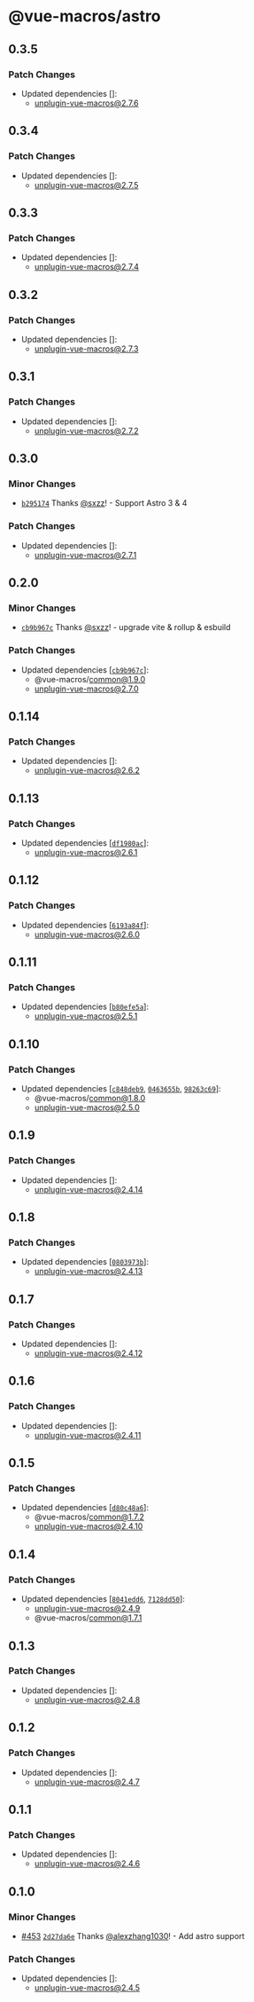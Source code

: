 # @vue-macros/astro

## 0.3.5

### Patch Changes

- Updated dependencies []:
  - unplugin-vue-macros@2.7.6

## 0.3.4

### Patch Changes

- Updated dependencies []:
  - unplugin-vue-macros@2.7.5

## 0.3.3

### Patch Changes

- Updated dependencies []:
  - unplugin-vue-macros@2.7.4

## 0.3.2

### Patch Changes

- Updated dependencies []:
  - unplugin-vue-macros@2.7.3

## 0.3.1

### Patch Changes

- Updated dependencies []:
  - unplugin-vue-macros@2.7.2

## 0.3.0

### Minor Changes

- [`b295174`](https://github.com/vue-macros/vue-macros/commit/b29517484034dc31da54ba9c415c99d97b5db22d) Thanks [@sxzz](https://github.com/sxzz)! - Support Astro 3 & 4

### Patch Changes

- Updated dependencies []:
  - unplugin-vue-macros@2.7.1

## 0.2.0

### Minor Changes

- [`cb9b967c`](https://github.com/vue-macros/vue-macros/commit/cb9b967ca141ca10693a1933e2a68f51525460e7) Thanks [@sxzz](https://github.com/sxzz)! - upgrade vite & rollup & esbuild

### Patch Changes

- Updated dependencies [[`cb9b967c`](https://github.com/vue-macros/vue-macros/commit/cb9b967ca141ca10693a1933e2a68f51525460e7)]:
  - @vue-macros/common@1.9.0
  - unplugin-vue-macros@2.7.0

## 0.1.14

### Patch Changes

- Updated dependencies []:
  - unplugin-vue-macros@2.6.2

## 0.1.13

### Patch Changes

- Updated dependencies [[`df1980ac`](https://github.com/vue-macros/vue-macros/commit/df1980acf0b507b5c0a9a6ebdcd82d93d86d1d20)]:
  - unplugin-vue-macros@2.6.1

## 0.1.12

### Patch Changes

- Updated dependencies [[`6193a84f`](https://github.com/vue-macros/vue-macros/commit/6193a84f5f471346c5bdcff8fcd98cc9f71ad43b)]:
  - unplugin-vue-macros@2.6.0

## 0.1.11

### Patch Changes

- Updated dependencies [[`b80efe5a`](https://github.com/vue-macros/vue-macros/commit/b80efe5a37554315fb76bbc264aebfef36785007)]:
  - unplugin-vue-macros@2.5.1

## 0.1.10

### Patch Changes

- Updated dependencies [[`c848deb9`](https://github.com/vue-macros/vue-macros/commit/c848deb9b4d4e5c015562c34813ac7aa181fee00), [`0463655b`](https://github.com/vue-macros/vue-macros/commit/0463655bd1a8dddaf128b60ea592130cb16d6da7), [`98263c69`](https://github.com/vue-macros/vue-macros/commit/98263c69fa562f048fc425d187b3bbee94d9a3b4)]:
  - @vue-macros/common@1.8.0
  - unplugin-vue-macros@2.5.0

## 0.1.9

### Patch Changes

- Updated dependencies []:
  - unplugin-vue-macros@2.4.14

## 0.1.8

### Patch Changes

- Updated dependencies [[`0803973b`](https://github.com/vue-macros/vue-macros/commit/0803973b9a7d625f778fa6f05c96a14606eae593)]:
  - unplugin-vue-macros@2.4.13

## 0.1.7

### Patch Changes

- Updated dependencies []:
  - unplugin-vue-macros@2.4.12

## 0.1.6

### Patch Changes

- Updated dependencies []:
  - unplugin-vue-macros@2.4.11

## 0.1.5

### Patch Changes

- Updated dependencies [[`d80c48a6`](https://github.com/vue-macros/vue-macros/commit/d80c48a6305efcc68860183acda259ba653a7e84)]:
  - @vue-macros/common@1.7.2
  - unplugin-vue-macros@2.4.10

## 0.1.4

### Patch Changes

- Updated dependencies [[`8041edd6`](https://github.com/vue-macros/vue-macros/commit/8041edd67e4deb8291e4e915d984b98a4a459fae), [`7128dd50`](https://github.com/vue-macros/vue-macros/commit/7128dd50e301fa371a2ee7ff6fde31544fd0cca5)]:
  - unplugin-vue-macros@2.4.9
  - @vue-macros/common@1.7.1

## 0.1.3

### Patch Changes

- Updated dependencies []:
  - unplugin-vue-macros@2.4.8

## 0.1.2

### Patch Changes

- Updated dependencies []:
  - unplugin-vue-macros@2.4.7

## 0.1.1

### Patch Changes

- Updated dependencies []:
  - unplugin-vue-macros@2.4.6

## 0.1.0

### Minor Changes

- [#453](https://github.com/vue-macros/vue-macros/pull/453) [`2d27da6e`](https://github.com/vue-macros/vue-macros/commit/2d27da6efbea04b0a1eeaa237f80c0c190bc1569) Thanks [@alexzhang1030](https://github.com/alexzhang1030)! - Add astro support

### Patch Changes

- Updated dependencies []:
  - unplugin-vue-macros@2.4.5

